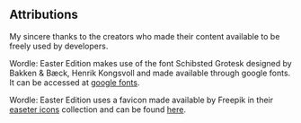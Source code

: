 ## Attributions

My sincere thanks to the creators who made their content available to be freely used by developers.


Wordle: Easter Edition makes use of the font Schibsted Grotesk designed by Bakken & Bæck, Henrik Kongsvoll and made available through google fonts.  It can be accessed at [google fonts]("https://fonts.google.com/specimen/Schibsted+Grotesk?query=schibsted+grotesk").


Wordle: Easter Edition uses a favicon made available by Freepik in their [easeter icons]("https://www.flaticon.com/free-icons/easter"") collection and can be found [here]("https://www.flaticon.com/free-icon/easter_9870812?term=easter&page=1&position=49&origin=tag&related_id=9870812").

<!-- Wordle: Easter Edition makes use of Animate.css created by Daniel Eden, Elton Mesquita, and Waren Gonzaga. Animate.css can be found here. -->
